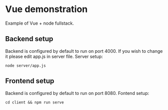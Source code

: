 # Vue demonstration

Example of Vue + node fullstack. 

## Backend setup 
Backend is configured by default to run on port 4000. If you wish to change it please edit app.js in server file.
Server setup:
```
node server/app.js
```

## Frontend setup
Backend is configured by default to run on port 8080. 
Fontend setup:
```
cd client && npm run serve
```

